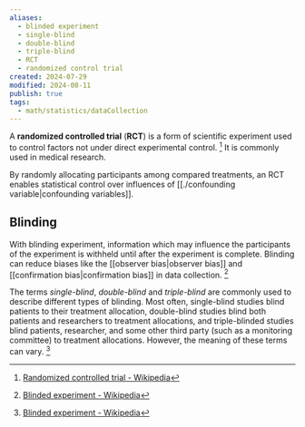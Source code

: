 ```yaml
---
aliases:
  - blinded experiment
  - single-blind
  - double-blind
  - triple-blind
  - RCT
  - randomized control trial
created: 2024-07-29
modified: 2024-08-11
publish: true
tags:
  - math/statistics/dataCollection
---
```

A **randomized controlled trial** (**RCT**) is a form of scientific experiment used to control factors not under direct experimental control. [^1] It is commonly used in medical research.

By randomly allocating participants among compared treatments, an RCT enables statistical control over influences of [[./confounding variable|confounding variables]].

## Blinding

With blinding experiment, information which may influence the participants of the experiment is withheld until after the experiment is complete. Blinding can reduce biases like the [[observer bias|observer bias]] and [[confirmation bias|confirmation bias]] in data collection. [^2]

The terms _single-blind_, _double-blind_ and _triple-blind_ are commonly used to describe different types of blinding. Most often, single-blind studies blind patients to their treatment allocation, double-blind studies blind both patients and researchers to treatment allocations, and triple-blinded studies blind patients, researcher, and some other third party (such as a monitoring committee) to treatment allocations. However, the meaning of these terms can vary. [^2]

[^1]: [Randomized controlled trial - Wikipedia](https://en.wikipedia.org/wiki/Randomized_controlled_trial)
[^2]: [Blinded experiment - Wikipedia](https://en.wikipedia.org/wiki/Blinded_experiment)
